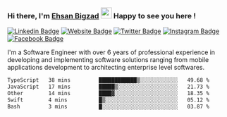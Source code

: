 ### Hi there, I'm <a href="https://ehsanbigzad.com" target="_blank">Ehsan Bigzad</a> <img src="https://media.giphy.com/media/hvRJCLFzcasrR4ia7z/giphy.gif" width="25px" height="25px"> Happy to see you here !

[![Linkedin Badge](https://img.shields.io/badge/-LinkedIn-0e76a8?style=flat-square&logo=Linkedin&logoColor=white)](https://linkedin.com/in/EhsanBigzad)
[![Website Badge](https://img.shields.io/badge/Website-3b5998?style=flat-square&logo=google-chrome&logoColor=white)](https://ehsanbigzad.com)
[![Twitter Badge](https://img.shields.io/badge/-Twitter-00acee?style=flat-square&logo=Twitter&logoColor=white)](https://twitter.com/EhsanBigzad)
[![Instagram Badge](https://img.shields.io/badge/-Instagram-e4405f?style=flat-square&logo=Instagram&logoColor=white)](https://instagram.com/ehsanbigzad/)
[![Facebook Badge](https://img.shields.io/badge/-Facebook-0088cc?style=flat-square&logo=Facebook&logoColor=white)](https://facebook.com/EhsanBigzad7)

I'm a Software Engineer with over 6 years of professional experience
in developing and implementing software solutions ranging from mobile applications development to architecting enterprise level softwares.

<!--START_SECTION:waka-->

```txt
TypeScript   38 mins         ████████████▒░░░░░░░░░░░░   49.68 %
JavaScript   17 mins         █████▒░░░░░░░░░░░░░░░░░░░   21.73 %
Other        14 mins         ████▓░░░░░░░░░░░░░░░░░░░░   18.35 %
Swift        4 mins          █▒░░░░░░░░░░░░░░░░░░░░░░░   05.12 %
Bash         3 mins          █░░░░░░░░░░░░░░░░░░░░░░░░   03.87 %
```

<!--END_SECTION:waka-->
